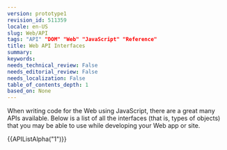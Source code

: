 ```yaml
---
version: prototype1
revision_id: 511359
locale: en-US
slug: Web/API
tags: "API" "DOM" "Web" "JavaScript" "Reference"
title: Web API Interfaces
summary: 
keywords: 
needs_technical_review: False
needs_editorial_review: False
needs_localization: False
table_of_contents_depth: 1
based_on: None
---
```

<p>When writing code for the Web using JavaScript, there are a great many APIs available. Below is a list of all the interfaces (that is, types of objects) that you may be able to use while developing your Web app or site.</p>
<div>
  {{APIListAlpha("1")}}</div>

